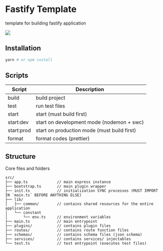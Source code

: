 # Fastify Template

template for building fastify application

<picture>
  <source srcset="https://fastify.dev/img/logos/fastify-white.svg" media="(prefers-color-scheme: dark)" />
  <img src="https://fastify.dev/img/logos/fastify-black.svg" />
</picture>

## Installation

```sh
yarn # or npm install
```

## Scripts

| Script     | Description                                 |
| ---------- | ------------------------------------------- |
| build      | build project                               |
| test       | run test files                              |
| start      | start (must build first)                    |
| start:dev  | start on development mode (nodemon + swc)   |
| start:prod | start on production mode (must build first) |
| format     | format codes (prettier)                     |

## Structure

Core files and folders

```
src/
├── app.ts             // main express instance
├── bootstrap.ts       // main plugin wrapper
├── init.ts            // initialization SYNC processes (MUST IMPORT IN `main.ts` BEFORE ANYTHING ELSE)
├── lib/
│   ├── common/        // contains shared resources for the entire application
│   └── constant
│       └── env.ts     // environment variables
├── main.ts            // main entrypoint
├── plugins/           // contains plugin files
├── routes/            // contains route function files
├── schemas/           // contains schema files (json schema)
├── services/          // contains services/ injectables
└── test.ts            // test entrypoint (executes test files)
```
